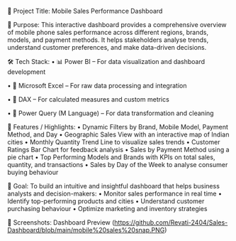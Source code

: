 
🔹 Project Title:
Mobile Sales Performance Dashboard


🎯 Purpose:
This interactive dashboard provides a comprehensive overview of mobile phone sales performance across different regions, brands, models, and payment methods. It helps stakeholders analyse trends, understand customer preferences, and make data-driven decisions.


🛠️ Tech Stack:
•	📊 Power BI – For data visualization and dashboard development

•	📝 Microsoft Excel – For raw data processing and integration

•	🧠 DAX – For calculated measures and custom metrics

•	📂 Power Query (M Language) – For data transformation and cleaning



🌟 Features / Highlights:
•	Dynamic Filters by Brand, Mobile Model, Payment Method, and Day
•	Geographic Sales View with an interactive map of Indian cities
•	Monthly Quantity Trend Line to visualize sales trends
•	Customer Ratings Bar Chart for feedback analysis
•	Sales by Payment Method using a pie chart
•	Top Performing Models and Brands with KPIs on total sales, quantity, and transactions
•	Sales by Day of the Week to analyse consumer buying behaviour


🎯 Goal:
To build an intuitive and insightful dashboard that helps business analysts and decision-makers:
•	Monitor sales performance in real time
•	Identify top-performing products and cities
•	Understand customer purchasing behaviour
•	Optimize marketing and inventory strategies


🌟	Screenshots:
Dashboard Preview (https://github.com/Revati-2404/Sales-Dashboard/blob/main/mobile%20sales%20snap.PNG)


